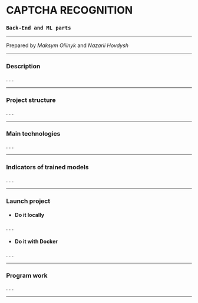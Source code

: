 # CAPTCHA RECOGNITION
### `Back-End and ML parts`
- - -
Prepared by _Maksym Oliinyk_ and _Nazarii Hovdysh_
- - -
### Description
. . .
- - -
### Project structure
. . .
- - -
### Main technologies
. . .
- - -
### Indicators of trained models
. . .
- - -
### Launch project
- #### Do it locally
. . .
- #### Do it with Docker
. . .
- - -
### Program work
. . .
- - -